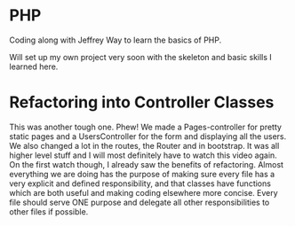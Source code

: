 # PHP
Coding along with Jeffrey Way to learn the basics of PHP.

Will set up my own project very soon with the skeleton and basic skills I learned here.

# Refactoring into Controller Classes
This was another tough one. Phew!
We made a Pages-controller for pretty static pages and a UsersController for the form and displaying all the users.
We also changed a lot in the routes, the Router and in bootstrap. 
It was all higher level stuff and I will most definitely have to watch this video again. On the first watch though, I already saw the benefits of refactoring.
Almost everything we are doing has the purpose of making sure every file has a very explicit and defined responsibility, and that classes have functions which are both useful and making coding elsewhere more concise.
Every file should serve ONE purpose and delegate all other responsibilities to other files if possible.
